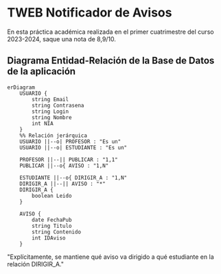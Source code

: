 # TWEB Notificador de Avisos
En esta práctica académica realizada en el primer cuatrimestre del curso 2023-2024, saque una nota de 8,9/10.

## Diagrama Entidad-Relación de la Base de Datos de la aplicación

```mermaid
erDiagram
    USUARIO {
        string Email
        string Contrasena
        string Login
        string Nombre
        int NIA
    }
    %% Relación jerárquica
    USUARIO ||--o| PROFESOR : "Es un"
    USUARIO ||--o| ESTUDIANTE : "Es un"

    PROFESOR ||--|| PUBLICAR : "1,1"
    PUBLICAR ||--o{ AVISO : "1,N"

    ESTUDIANTE ||--o{ DIRIGIR_A : "1,N"
    DIRIGIR_A ||--|| AVISO : "*"
    DIRIGIR_A {
        boolean Leido
    }

    AVISO {
        date FechaPub
        string Titulo
        string Contenido
        int IDAviso
    }
```

"Explícitamente, se mantiene qué aviso va dirigido a qué estudiante en la relación DIRIGIR_A."

